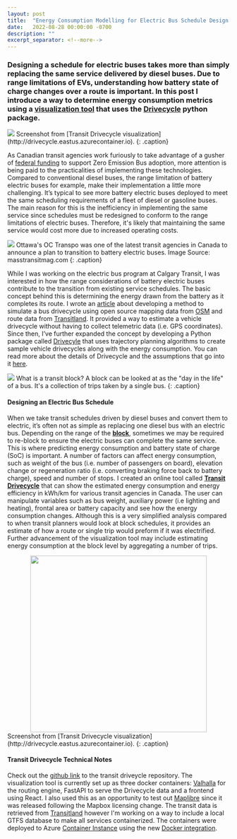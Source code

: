```yaml
---
layout: post
title:  "Energy Consumption Modelling for Electric Bus Schedule Design "
date:   2022-08-28 00:00:00 -0700
description: ""
excerpt_separator: <!--more-->
---
```


### Designing a schedule for electric buses takes more than simply replacing the same service delivered by diesel buses. Due to range limitations of EVs, understanding how battery state of charge changes over a route is important. In this post I introduce a way to determine energy consumption metrics using a <a href="http://drivecycle.eastus.azurecontainer.io" target="_blank">visualization tool</a> that uses the <a href="https://github.com/smohiudd/drivecycle" target="_blank">Drivecycle</a> python package.
<!--more-->

<style>
.caption {
  font-size: 13px;
  font-style: italic;
  margin-top:0px;
  text-align: left;
}

.references {
  font-size: 12px;
}

.side-bar{
  width: 98%;
  background-color: #c1d6f7;
  padding: 10px;
  margin: 15px 0 15px 0;
      font-size:15px;
    line-height: 18px;
    color: #2e2d2d;
}

.side-bar-heading{
  font-size:12px;
  font-weight: bold;
  line-height: 1.6;
}

@media screen and (min-width: 600px) {
  .side-bar{
    float: right;
    width: 50%;
    background-color: #c1d6f7;
    padding: 20px;
    font-size:15px;
    line-height: 18px;
    color: #2e2d2d;
    margin: 15px 0 15px 15px;
  }
}

.center {
  display: block;
  margin-left: auto;
  margin-right: auto;
}

</style>


<img src="{{site.baseurl}}/assets/img/drivecycle.gif">
Screenshot from [Transit Drivecycle visualization](http://drivecycle.eastus.azurecontainer.io).
{: .caption}

As Canadian transit agencies work furiously to take advantage of a gusher of [federal funding](https://www.infrastructure.gc.ca/zero-emissions-trans-zero-emissions/index-eng.html) to support Zero Emission Bus adoption, more attention is being paid to the practicalities of implementing these technologies. Compared to conventional diesel buses, the range limitation of battery electric buses for example, make their implementation a little more challenging. It’s typical to see more battery electric buses deployed to meet the same scheduling requirements of a fleet of diesel or gasoline buses. The main reason for this is the inefficiency in implementing the same service since schedules must be redesigned to conform to the range limitations of electric buses. Therefore, it's likely that maintaining the same service would cost more due to increased operating costs. 

![](https://img.masstransitmag.com/files/base/cygnus/mass/image/2021/11/16x9/OCTranspo_batteryelectricbus_OCTranspo.61a43c506a9e9.png?auto=format,compress&w=1050&h=590&fit=clip)
Ottawa's OC Transpo was one of the latest transit agencies in Canada to announce a plan to transition to battery electric buses. Image Source: masstransitmag.com
{: .caption}

<!-- <div class="side-bar">
  <span class="">TRANSIT SCHEDULING TERMINOLOGY</span>

  Route: A group of trips that are displayed to riders as a single service
  
  Trip: A sequence of two or more stops occuring at a specific time
  
  Block: A collection of trips
  
</div> -->

While I was working on the electric bus program at Calgary Transit, I was interested in how the range considerations of battery electric buses contribute to the transition from existing service schedules. The basic concept behind this is determining the energy drawn from the battery as it completes its route. I wrote an [article](https://saadiqm.com/2020/12/19/transit-drivecycle.html) about developing a method to simulate a bus drivecycle using open source mapping data from [OSM](https://en.wikipedia.org/wiki/OpenStreetMap) and route data from [Transitland](https://www.transit.land). It provided a way to estimate a vehicle drivecycle without having to collect telemetric data (i.e. GPS coordinates). Since then, I’ve further expanded the concept by developing a Python package called [Drivecyle](https://github.com/smohiudd/drivecycle) that uses trajectory planning algorithms to create sample vehicle drivecycles along with the energy consumption. You can read more about the details of Drivecycle and the assumptions that go into it [here](https://saadiqm.com/2022/07/03/battery-energy-model.html).

<img src="{{site.baseurl}}/assets/img/bus_blocks.png">
What is a transit block? A block can be looked at as the "day in the life" of a bus. It's a collection of trips taken by a single bus.
{: .caption}

<h4>Designing an Electric Bus Schedule</h4>

When we take transit schedules driven by diesel buses and convert them to electric, it’s often not as simple as replacing one diesel bus with an electric bus. Depending on the range of the [**block**](https://en.wikipedia.org/wiki/Blocking_(transport)), sometimes we may be required to re-block to ensure the electric buses can complete the same service. This is where predicting energy consumption and battery state of charge (SoC) is important. A number of factors can affect energy consumption, such as weight of the bus (i.e. number of passengers on board), elevation change or regeneration ratio (i.e. converting braking force back to battery charge), speed and number of stops. I created an online tool called [**Transit Drivecycle**](http://drivecycle.eastus.azurecontainer.io) that can show the estimated energy consumption and energy efficiency in kWh/km for various transit agencies in Canada. The user can manipulate variables such as bus weight, auxiliary power (i.e lighting and heating), frontal area or battery capacity and see how the energy consumption changes. Although this is a very simplified analysis compared to when transit planners would look at block schedules, it provides an estimate of how a route or single trip would preform if it was electrified. Further advancement of the visualization tool may include estimating energy consumption at the block level by aggregating a number of trips.  

<!-- <div class="side-bar" markdown="1">
  <h5>TRANSIT DRIVECYCLE TECHNICAL NOTES</h5>

  
  
</div> -->

<img width="400" class="center" src="{{site.baseurl}}/assets/img/transit-drivecycle-screenshot.png">
Screenshot from [Transit Drivecycle visualization](http://drivecycle.eastus.azurecontainer.io).
{: .caption}

<h4>Transit Drivecycle Technical Notes</h4>

Check out the [github link](https://github.com/smohiudd/transit-drivecycle) to the transit driveycle repository. The visualization tool is currently set up as three docker containers: [Valhalla](https://valhalla.readthedocs.io/en/latest/) for the routing engine, FastAPI to serve the Drivecycle data and a frontend using React. I also used this as an opportunity to test out [Maplibre](https://maplibre.org) since it was released following the Mapbox licensing change. The transit data is retrieved from [Transitland](https://www.transit.land) however I'm working on a way to include a local GTFS database to make all services containerized. The containers were deployed to Azure [Container Instance](https://docs.microsoft.com/en-us/azure/container-instances/) using the new [Docker integration](https://docs.docker.com/cloud/aci-integration/).